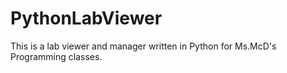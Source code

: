 # PythonLabViewer
This is a lab viewer and manager written in Python for Ms.McD's Programming classes.
